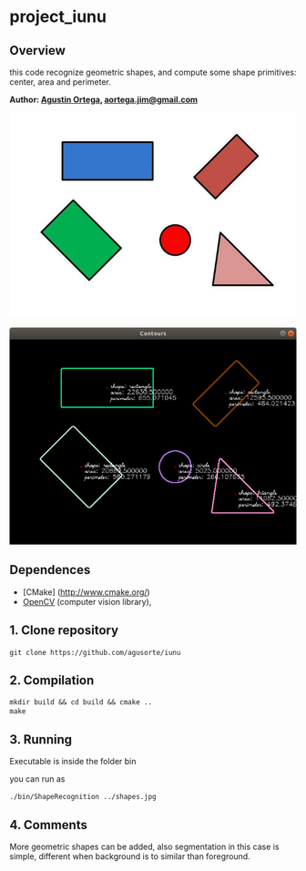 # project_iunu


## Overview
this code recognize geometric shapes, and compute some shape primitives: center, area and perimeter.


**Author: [Agustin Ortega](https://github.com/agusorte), aortega.jim@gmail.com**


![image_output: image](shapes.jpg)

![image_output: image](doc/output.png)
## Dependences

- [CMake] (http://www.cmake.org/) 
- [OpenCV](http://opencv.org/) (computer vision library),


## 1. Clone repository
	git clone https://github.com/agusorte/iunu


## 2. Compilation

	mkdir build && cd build && cmake ..
	make



## 3. Running

Executable is inside the folder bin

you can run as

	./bin/ShapeRecognition ../shapes.jpg




## 4. Comments

More geometric shapes can be added, also segmentation in this case is simple,  different when background is to similar than foreground.


